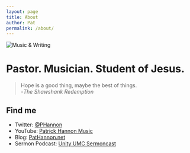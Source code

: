 ```yaml
---
layout: page
title: About
author: Pat
permalink: /about/
---
```

![Music & Writing](/assetts/images/default.jpg)
# Pastor. Musician. Student of Jesus.

> Hope is a good thing, maybe the best of things.<br>
> -_The Shawshank Redemption_

## Find me
- Twitter: [@PHannon](https://twitter.com/PHannon)
- YouTube: [Patrick Hannon Music](https://www.youtube.com/PatrickHannonMusic)
- Blog: [PatHannon.net](https://PatHannon.net)
- Sermon Podcast: [Unity UMC Sermoncast](https://podcasts.apple.com/us/podcast/unity-umc-sermoncast/id1482290380)
